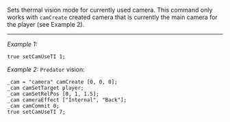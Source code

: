 Sets thermal vision mode for currently used camera. This command only works with `camCreate` created camera that is currently the main camera for the player (see Example 2).


---
*Example 1:*
```sqf
true setCamUseTI 1;
```

*Example 2:*
`Predator` vision:

```sqf
_cam = "camera" camCreate [0, 0, 0];
_cam camSetTarget player;
_cam camSetRelPos [0, 1, 1.5];
_cam cameraEffect ["Internal", "Back"];
_cam camCommit 0;
true setCamUseTI 7;
```
